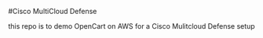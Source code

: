 #Cisco MultiCloud Defense

this repo is to demo OpenCart on AWS for a Cisco Mulitcloud Defense setup
